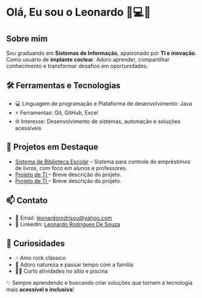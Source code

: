 # Olá, Eu sou o Leonardo 🦻💻💡

## Sobre mim
Sou graduando em **Sistemas de Informação**, apaixonado por **TI e inovação**.  
Como usuário de **implante coclear**. 
Adoro aprender, compartilhar conhecimento e transformar desafios em oportunidades.

## 🛠 Ferramentas e Tecnologias
- 💻 Linguagem de programação e Plataforma de desenvolvimento: Java
- ⚡ Ferramentas: Git, GitHub, Excel  
- 🌐 Interesse: Desenvolvimento de sistemas, automação e soluções acessíveis  

## 🚀 Projetos em Destaque
- [Sistema de Biblioteca Escolar](https://github.com/LRS0086/SistemaBiblioteca.git) – Sistema para controle de empréstimos de livros, com foco em alunos e professores.  
- [Projeto de TI ](link) – Breve descrição do projeto.  
- [Projeto de TI ](link) – Breve descrição do projeto.  

## 📫 Contato
- 📧 Email: leonardorodrisou@yahoo.com  
- 🔗 LinkedIn: [Leonardo Rodrigues De Souza](https://www.linkedin.com/in/leonardo-rodrigues-de-souza-1b869b199?lipi=urn%3Ali%3Apage%3Ad_flagship3_profile_view_base_contact_details%3B67MOX5%2BqRMicFaR0M0ARAg%3D%3D)

## 🎸 Curiosidades
- 🎶 Amo rock clássico  
- 🌿 Adoro natureza e passar tempo com a família  
- 🏊🏽 Curto atividades no sítio e piscina  

✨ Sempre aprendendo e buscando criar soluções que tornem a tecnologia mais **acessível e inclusiva**!


